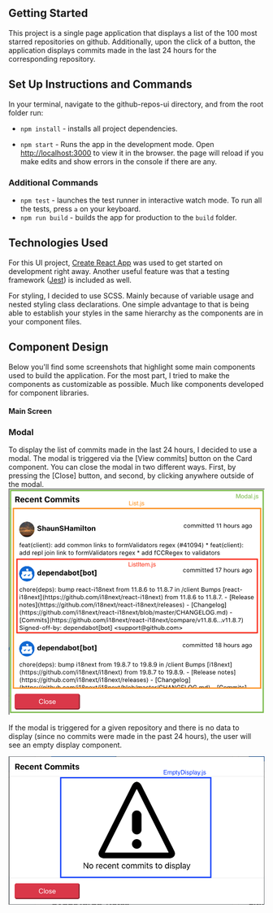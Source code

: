 ## Getting Started
This project is a single page application that displays a list of the 100 most starred repositories on github. 
Additionally, upon the click of a button, the application displays commits made in the last 24 hours for the corresponding repository. 

## Set Up Instructions and Commands

In your terminal, navigate to the github-repos-ui directory, and from the root folder run:

- `npm install` - installs all project dependencies. 

- `npm start` - Runs the app in the development mode. Open [http://localhost:3000](http://localhost:3000) to view it in the browser.
the page will reload if you make edits and show errors in the console if there are any.

### Additional Commands
- `npm test` - launches the test runner in interactive watch mode. To run all the tests, press `a` on your keyboard.
- `npm run build` - builds the app for production to the `build` folder. 

## Technologies Used 
For this UI project, [Create React App](https://github.com/facebook/create-react-app) was used to get started on development right away.
Another useful feature was that a testing framework ([Jest](https://jestjs.io/)) is included as well. 

For styling, I decided to use SCSS. Mainly because of variable usage and nested styling class declarations. 
One simple advantage to that is being able to establish your styles in the same hierarchy as the components are in your component files.

## Component Design
Below you'll find some screenshots that highlight some main components used to build the application. For the most part, I tried to make the components as customizable as possible. Much like components developed for component libraries. 

#### Main Screen


### Modal
To display the list of commits made in the last 24 hours, I decided to use a modal. The modal is triggered via the [View commits] button on the Card component. 
You can close the modal in two different ways. First, by pressing the [Close] button, and second, by clicking anywhere outside of the modal. 
![Component Design Image](modal.png)

If the modal is triggered for a given repository and there is no data to display (since no commits were made in the past 24 hours), the user will see an empty display component.

![Component Design Image](empty_display.png)
